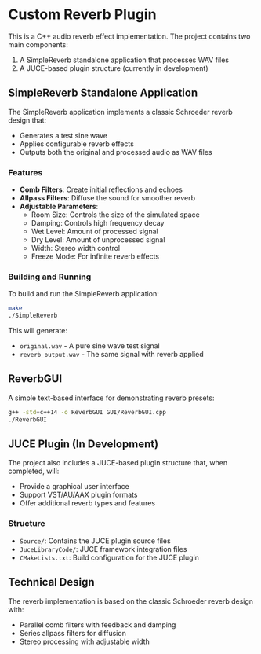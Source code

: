 # Custom Reverb Plugin

This is a C++ audio reverb effect implementation. The project contains two main components:

1. A SimpleReverb standalone application that processes WAV files
2. A JUCE-based plugin structure (currently in development)

## SimpleReverb Standalone Application

The SimpleReverb application implements a classic Schroeder reverb design that:

- Generates a test sine wave
- Applies configurable reverb effects
- Outputs both the original and processed audio as WAV files

### Features

- **Comb Filters**: Create initial reflections and echoes
- **Allpass Filters**: Diffuse the sound for smoother reverb
- **Adjustable Parameters**:
  - Room Size: Controls the size of the simulated space
  - Damping: Controls high frequency decay
  - Wet Level: Amount of processed signal
  - Dry Level: Amount of unprocessed signal  
  - Width: Stereo width control
  - Freeze Mode: For infinite reverb effects

### Building and Running

To build and run the SimpleReverb application:

```bash
make
./SimpleReverb
```

This will generate:
- `original.wav` - A pure sine wave test signal
- `reverb_output.wav` - The same signal with reverb applied

## ReverbGUI 

A simple text-based interface for demonstrating reverb presets:

```bash
g++ -std=c++14 -o ReverbGUI GUI/ReverbGUI.cpp
./ReverbGUI
```

## JUCE Plugin (In Development)

The project also includes a JUCE-based plugin structure that, when completed, will:

- Provide a graphical user interface
- Support VST/AU/AAX plugin formats
- Offer additional reverb types and features

### Structure

- `Source/`: Contains the JUCE plugin source files
- `JuceLibraryCode/`: JUCE framework integration files
- `CMakeLists.txt`: Build configuration for the JUCE plugin

## Technical Design

The reverb implementation is based on the classic Schroeder reverb design with:

- Parallel comb filters with feedback and damping
- Series allpass filters for diffusion
- Stereo processing with adjustable width
